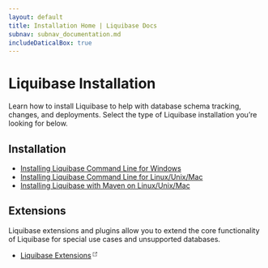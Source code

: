 ```yaml
---
layout: default
title: Installation Home | Liquibase Docs
subnav: subnav_documentation.md
includeDaticalBox: true
---
```

# Liquibase Installation
Learn how to install Liquibase to help with database schema tracking, changes, and deployments. Select the type of Liquibase installation you’re looking for below.

<h2>Installation</h2>
<ul>
<li><a href="/documentation/installation-windows.html">Installing Liquibase Command Line for Windows</a></li>
<li><a href="/documentation/installation-linux-unix-mac.html">Installing Liquibase Command Line for Linux/Unix/Mac</a></li>
<li><a href="/documentation/installation-linux-unix-mac-with-maven.html">Installing Liquibase with Maven on Linux/Unix/Mac</a></li>
</ul>

<h2>Extensions</h2>
Liquibase extensions and plugins allow you to extend the core functionality of Liquibase for special use cases and unsupported databases.
<ul>
<li><a href="https://liquibase.jira.com/wiki/spaces/CONTRIB/overview" target="_blank">Liquibase Extensions</a><img src="\images\documentation\external-link.png" width="15px"></li>
</ul>